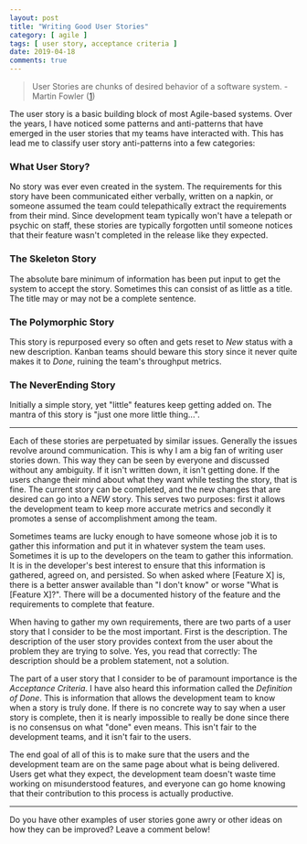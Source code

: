 ```yaml
---
layout: post
title: "Writing Good User Stories"
category: [ agile ]
tags: [ user story, acceptance criteria ]
date: 2019-04-18
comments: true
---
```


> User Stories are chunks of desired behavior of a software system. - Martin Fowler ([1](https://martinfowler.com/bliki/UserStory.html))

The user story is a basic building block of most Agile-based systems. Over the years, I have noticed some patterns and anti-patterns that have emerged in the user stories that my teams have interacted with. This has lead me to classify user story anti-patterns into a few categories:

### What User Story?

No story was ever even created in the system. The requirements for this story have been communicated either verbally, written on a napkin, or someone assumed the team could telepathically extract the requirements from their mind. Since development team typically won't have a telepath or psychic on staff, these stories are typically forgotten until someone notices that their feature wasn't completed in the release like they expected.

### The Skeleton Story

The absolute bare minimum of information has been put input to get the system to accept the story. Sometimes this can consist of as little as a title. The title may or may not be a complete sentence.

### The Polymorphic Story

This story is repurposed every so often and gets reset to _New_ status with a new description. Kanban teams should beware this story since it never quite makes it to _Done_, ruining the team's throughput metrics.

### The NeverEnding Story

Initially a simple story, yet "little" features keep getting added on. The mantra of this story is "just one more little thing...". 

---

Each of these stories are perpetuated by similar issues. Generally the issues revolve around communication. This is why I am a big fan of writing user stories down. This way they can be seen by everyone and discussed without any ambiguity. If it isn't written down, it isn't getting done. If the users change their mind about what they want while testing the story, that is fine. The current story can be completed, and the new changes that are desired can go into a _NEW_ story. This serves two purposes: first it allows the development team to keep more accurate metrics and secondly it promotes a sense of accomplishment among the team. 

Sometimes teams are lucky enough to have someone whose job it is to gather this information and put it in whatever system the team uses. Sometimes it is up to the developers on the team to gather this information. It is in the developer's best interest to ensure that this information is gathered, agreed on, and persisted. So when asked where [Feature X] is, there is a better answer available than "I don't know" or worse "What is [Feature X]?". There will be a documented history of the feature and the requirements to complete that feature. 

When having to gather my own requirements, there are two parts of a user story that I consider to be the most important. First is the description. The description of the user story provides context from the user about the problem they are trying to solve. Yes, you read that correctly: The description should be a problem statement, not a solution.

The part of a user story that I consider to be of paramount importance is the _Acceptance Criteria_. I have also heard this information called the _Definition of Done_. This is information that allows the development team to know when a story is truly done. If there is no concrete way to say when a user story is complete, then it is nearly impossible to really be done since there is no consensus on what "done" even means. This isn't fair to the development teams, and it isn't fair to the users.

The end goal of all of this is to make sure that the users and the development team are on the same page about what is being delivered. Users get what they expect, the development team doesn't waste time working on misunderstood features, and everyone can go home knowing that their contribution to this process is actually productive.

---

Do you have other examples of user stories gone awry or other ideas on how they can be improved? Leave a comment below!